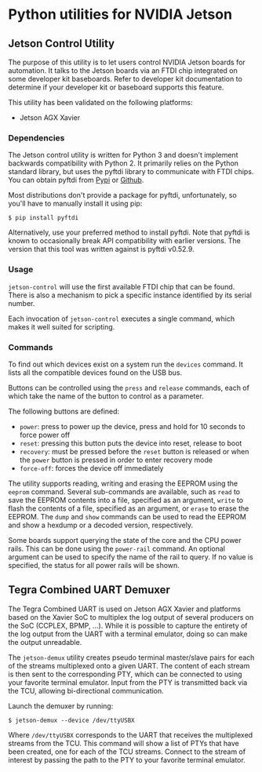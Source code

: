 # Python utilities for NVIDIA Jetson

## Jetson Control Utility

The purpose of this utility is to let users control NVIDIA Jetson boards
for automation. It talks to the Jetson boards via an FTDI chip integrated
on some developer kit baseboards. Refer to developer kit documentation to
determine if your developer kit or baseboard supports this feature.

This utility has been validated on the following platforms:
- Jetson AGX Xavier

### Dependencies

The Jetson control utility is written for Python 3 and doesn't implement
backwards compatibility with Python 2. It primarily relies on the Python
standard library, but uses the pyftdi library to communicate with FTDI
chips. You can obtain pyftdi from [Pypi](https://pypi.org/project/pyftdi)
or [Github](http://github.com/eblot/pyftdi).

Most distributions don't provide a package for pyftdi, unfortunately, so
you'll have to manually install it using pip:

```
$ pip install pyftdi
```

Alternatively, use your preferred method to install pyftdi. Note that pyftdi
is known to occasionally break API compatibility with earlier versions. The
version that this tool was written against is pyftdi v0.52.9.

### Usage

``jetson-control`` will use the first available FTDI chip that can be found.
There is also a mechanism to pick a specific instance identified by its
serial number.

Each invocation of ``jetson-control`` executes a single command, which makes
it well suited for scripting.

### Commands

To find out which devices exist on a system run the ``devices`` command.
It lists all the compatible devices found on the USB bus.

Buttons can be controlled using the ``press`` and ``release`` commands,
each of which take the name of the button to control as a parameter.

The following buttons are defined:

* ``power``: press to power up the device, press and hold for 10
  seconds to force power off
* ``reset``: pressing this button puts the device into reset, release to
  boot
* ``recovery``: must be pressed before the ``reset`` button is released
  or when the ``power`` button is pressed in order to enter recovery
  mode
* ``force-off``: forces the device off immediately

The utility supports reading, writing and erasing the EEPROM using the
``eeprom`` command. Several sub-commands are available, such as ``read``
to save the EEPROM contents into a file, specified as an argument,
``write`` to flash the contents of a file, specified as an argument, or
``erase`` to erase the EEPROM. The ``dump`` and ``show`` commands can be
used to read the EEPROM and show a hexdump or a decoded version,
respectively.

Some boards support querying the state of the core and the CPU power
rails. This can be done using the ``power-rail`` command. An optional
argument can be used to specify the name of the rail to query. If no
value is specified, the status for all power rails will be shown.

## Tegra Combined UART Demuxer

The Tegra Combined UART is used on Jetson AGX Xavier and platforms based
on the Xavier SoC to multiplex the log output of several producers on the
SoC (CCPLEX, BPMP, ...). While it is possible to capture the entirety of
the log output from the UART with a terminal emulator, doing so can make
the output unreadable.

The ``jetson-demux`` utility creates pseudo terminal master/slave pairs for
each of the streams multiplexed onto a given UART. The content of each stream
is then sent to the corresponding PTY, which can be connected to using your
favorite terminal emulator. Input from the PTY is transmitted back via the
TCU, allowing bi-directional communication.

Launch the demuxer by running:

```
$ jetson-demux --device /dev/ttyUSBX
```

Where ```/dev/ttyUSBX``` corresponds to the UART that receives the
multiplexed streams from the TCU. This command will show a list of PTYs
that have been created, one for each of the TCU streams. Connect to the
stream of interest by passing the path to the PTY to your favorite
terminal emulator.
